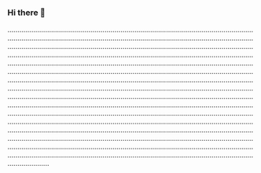 ### Hi there 👋

.....................................................................................................................................................................................................................................................................................................................................................................................................................................................................................................................................................................................................................................................................................................................................................................................................................................................................................................................................................................................................................................................................................................................................................................................................................................................................................................................................................................................................................................................................................................................................................................................................................................................................................................................................................................................................................................................................................................................................................................................................................................................................................